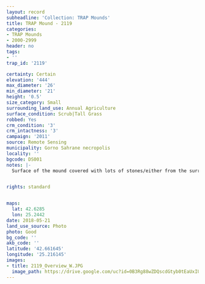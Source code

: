 ```yaml
---
layout: record
subheadline: 'Collection: TRAP Mounds'
title: TRAP Mound - 2119
categories:
- TRAP Mounds
- 2000-2999
header: no
tags:
- ''
trap_id: '2119'

certainty: Certain
elevation: '444'
max_diameter: '26'
min_diameter: '21'
height: '0.5'
size_category: Small
surrounding_land_use: Annual Agriculture
surface_condition: Scrub|Tall Grass
robbed: Yes
crm_condition: '3'
crm_intactness: '3'
campaign: '2011'
source: Remote Sensing
municipality: Gorno Sahrane necropolis
locality: ''
bgcode: DS001
notes: |-
  Surface of the mound covered with lots of stones/either from the surrounding pasture or from the mound.


rights: standard


maps:
  lat: 42.6285
  lon: 25.2442
date: 2018-05-21
land_use_source: Photo
photo: Good
bg_code: ''
akb_code: ''
latitude: '42.661645'
longitude: '25.216145'
images:
- title: 2119_Overview_W.JPG
  image_path: https://drive.google.com/uc?id=0B3Rg88wZDQscdGtyb0tEaUxIUm8
---
```

